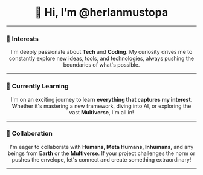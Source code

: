 <h1 align="center">👋 Hi, I’m @herlanmustopa</h1>

---

### 👀 **Interests**
<p align="center">
    I'm deeply passionate about <strong>Tech</strong> and <strong>Coding</strong>. My curiosity drives me to constantly explore new ideas, tools, and technologies, always pushing the boundaries of what's possible.
</p>

---

### 🌱 **Currently Learning**
<p align="center">
    I'm on an exciting journey to learn <strong>everything that captures my interest</strong>. Whether it's mastering a new framework, diving into AI, or exploring the vast <strong>Multiverse</strong>, I'm all in!
</p>

---

### 💞️ **Collaboration**
<p align="center">
    I'm eager to collaborate with <strong>Humans, Meta Humans, Inhumans</strong>, and any beings from <strong>Earth</strong> or the <strong>Multiverse</strong>. If your project challenges the norm or pushes the envelope, let's connect and create something extraordinary!
</p>

---

<!---
herlanmustopa/herlanmustopa is a ✨ special ✨ repository because its `README.md` (this file) appears on your GitHub profile.
You can click the Preview link to take a look at your changes.
--->
